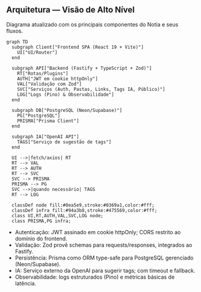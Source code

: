 ## Arquitetura — Visão de Alto Nível

Diagrama atualizado com os principais componentes do Notia e seus fluxos.

```mermaid
graph TD
  subgraph Client["Frontend SPA (React 19 + Vite)"]
    UI["UI/Router"]
  end

  subgraph API["Backend (Fastify + TypeScript + Zod)"]
    RT["Rotas/Plugins"]
    AUTH["JWT em cookie httpOnly"]
    VAL["Validação com Zod"]
    SVC["Serviços (Auth, Pastas, Links, Tags IA, Público)"]
    LOG["Logs (Pino) & Observabilidade"]
  end

  subgraph DB["PostgreSQL (Neon/Supabase)"]
    PG["PostgreSQL"]
    PRISMA["Prisma Client"]
  end

  subgraph IA["OpenAI API"]
    TAGS["Serviço de sugestão de tags"]
  end

  UI -->|fetch/axios| RT
  RT --> VAL
  RT --> AUTH
  RT --> SVC
  SVC --> PRISMA
  PRISMA --> PG
  SVC -->|quando necessário| TAGS
  RT --> LOG

  classDef node fill:#0ea5e9,stroke:#0369a1,color:#fff;
  classDef infra fill:#94a3b8,stroke:#475569,color:#fff;
  class UI,RT,AUTH,VAL,SVC,LOG node;
  class PRISMA,PG infra;
```

- Autenticação: JWT assinado em cookie httpOnly; CORS restrito ao domínio do frontend.
- Validação: Zod provê schemas para requests/responses, integrados ao Fastify.
- Persistência: Prisma como ORM type-safe para PostgreSQL gerenciado (Neon/Supabase).
- IA: Serviço externo da OpenAI para sugerir tags; com timeout e fallback.
- Observabilidade: logs estruturados (Pino) e métricas básicas de latência.


